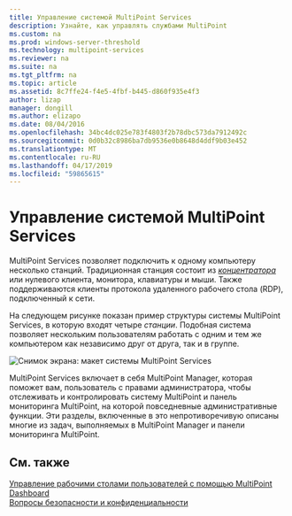 ```yaml
---
title: Управление системой MultiPoint Services
description: Узнайте, как управлять службами MultiPoint
ms.custom: na
ms.prod: windows-server-threshold
ms.technology: multipoint-services
ms.reviewer: na
ms.suite: na
ms.tgt_pltfrm: na
ms.topic: article
ms.assetid: 8c7ffe24-f4e5-4fbf-b445-d860f935e4f3
author: lizap
manager: dongill
ms.author: elizapo
ms.date: 08/04/2016
ms.openlocfilehash: 34bc4dc025e783f4803f2b78dbc573da7912492c
ms.sourcegitcommit: 0d0b32c8986ba7db9536e0b8648d4ddf9b03e452
ms.translationtype: MT
ms.contentlocale: ru-RU
ms.lasthandoff: 04/17/2019
ms.locfileid: "59865615"
---
```

# <a name="managing-your-multipoint-services-system"></a>Управление системой MultiPoint Services
MultiPoint Services позволяет подключить к одному компьютеру несколько станций. Традиционная станция состоит из [*концентратора*](Switch-Between-Modes.md) или нулевого клиента, монитора, клавиатуры и мыши. Также поддерживаются клиенты протокола удаленного рабочего стола (RDP), подключенный к сети.  
  
На следующем рисунке показан пример структуры системы MultiPoint Services, в которую входят четыре *станции*. Подобная система позволяет нескольким пользователям работать с одним и тем же компьютером как независимо друг от друга, так и в группе.  
  
![Снимок экрана: макет системы MultiPoint Services](./media/WMSMultiPointServerSystemLayout.gif)  
  
MultiPoint Services включает в себя MultiPoint Manager, которая поможет вам, пользователь с правами администратора, чтобы отслеживать и контролировать систему MultiPoint и панель мониторинга MultiPoint, на которой повседневные административные функции. Эти разделы, включенные в это непротиворечивую описаны многие из задач, выполняемых в MultiPoint Manager и панели мониторинга MultiPoint.  
  
## <a name="see-also"></a>См. также  
[Управление рабочими столами пользователей с помощью MultiPoint Dashboard](Manage-User-Desktops-Using-MultiPoint-Dashboard.md)  
[Вопросы безопасности и конфиденциальности](Privacy-and-Security-Considerations.md)  